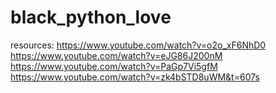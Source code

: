 # black_python_love
resources: https://www.youtube.com/watch?v=o2o_xF6NhD0
https://www.youtube.com/watch?v=eJG86J200nM
https://www.youtube.com/watch?v=PaGp7Vi5gfM
https://www.youtube.com/watch?v=zk4bSTD8uWM&t=607s
